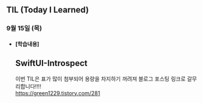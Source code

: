 ## TIL (Today I Learned)

### 9월 15일 (목)   

- #### [학습내용] 
  ## SwiftUI-Introspect
  이번 TIL은 표가 많이 첨부되어 용량을 차지하기 꺼려져 블로그 포스팅 링크로 갈무리합니다!!!!                               
  https://green1229.tistory.com/281
